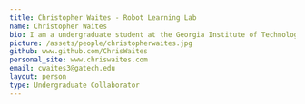 ```yaml
---
title: Christopher Waites - Robot Learning Lab
name: Christopher Waites
bio: I am a undergraduate student at the Georgia Institute of Technology studying Computer Science, specializing in Artificial Intelligence and Theory. My primary interests lie in the realms of machine learning, quantitative finance, time series analysis, and functional programming.
picture: /assets/people/christopherwaites.jpg
github: www.github.com/ChrisWaites
personal_site: www.chriswaites.com
email: cwaites3@gatech.edu
layout: person
type: Undergraduate Collaborator
---
```

